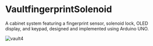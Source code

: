 # VaultfingerprintSolenoid

A cabinet system featuring a fingerprint sensor, solenoid lock, OLED display, and keypad, designed and implemented using Arduino UNO.

![vault4](https://github.com/user-attachments/assets/2221637b-4c69-47cc-8f87-2c05b481a2f7)
